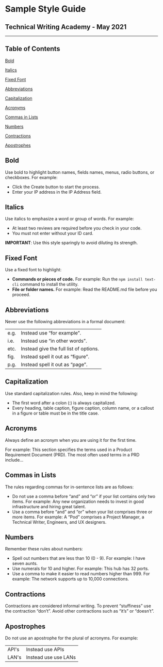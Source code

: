 # **Sample Style Guide**
## Technical Writing Academy - May 2021
------------------
## Table of Contents

[Bold](#Bold)

[Italics](#Italics)

[Fixed Font](#FixedFont)

[Abbreviations](#Abbreviations)

[Capitalization](#Capitalization)

[Acronyms](#Acronyms)

[Commas in Lists](#CommasinLists)

[Numbers](#Numbers)

[Contractions](#Contractions)

[Apostrophes](#Apostrophes)

## Bold

Use bold to highlight button names, fields names, menus, radio buttons, or checkboxes. For
example:

* Click the Create button to start the process. 
* Enter your IP address in the IP Address field.

## Italics

Use italics to emphasize a word or group of words. For example:
* At least two reviews are required before you check in your code.
* You must not enter without your ID card.

**IMPORTANT**: Use this style sparingly to avoid diluting its strength.

## Fixed Font

Use a fixed font to highlight:

* **Commands or pieces of code.** For example:
Run the `npm install text-cli` command to install the utility.
* **File or folder names.** For example:
Read the README.md file before you proceed.

## Abbreviations

Never use the following abbreviations in a formal document:

|    |    |
| -----------  | ----------- |
| e.g.  | Instead use “for example”. |
| i.e. | Instead use “in other words”. |
| etc.  | Instead give the full list of options. |
| fig.  | Instead spell it out as “figure”. |
| p.g. | Instead spell it out as “page”. |

## Capitalization

Use standard capitalization rules. Also, keep in mind the following:

* The first word after a colon (:) is always capitalized.
* Every heading, table caption, figure caption, column name, or a callout in a figure or table
must be in the title case.

## Acronyms

Always define an acronym when you are using it for the first time.

For example: This section specifies the terms used in a Product Requirement Document (PRD).
The most often used terms in a PRD include…

## Commas in Lists

The rules regarding commas for in-sentence lists are as follows:

* Do not use a comma before “and” and “or” if your list contains only two items. For example:
Any new organization needs to invest in good infrastructure and hiring great talent.
* Use a comma before “and” and “or” when your list comprises three or more items. For
example: A “Pod” comprises a Project Manager, a Technical Writer, Engineers, and UX
designers.

## Numbers

Remember these rules about numbers:

* Spell out numbers that are less than 10 (0 - 9). For example: I have seven aunts.
* Use numerals for 10 and higher.
For example: This hub has 32 ports.
* Use a comma to make it easier to read numbers higher than 999.
For example: The network supports up to 10,000 connections.

## Contractions

Contractions are considered informal writing. To prevent “stuffiness” use the contraction
“don’t”. Avoid other contractions such as “it’s” or “doesn’t”.

## Apostrophes

Do not use an apostrophe for the plural of acronyms. For example:

|    |    |
| -----------  | ----------- |
| API's  | Instead use APIs |
| LAN's | Instead use  use LANs |

